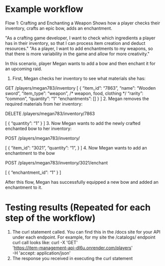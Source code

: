 # Example workflow
Flow 1: Crafting and Enchanting a Weapon
Shows how a player checks their inventory, crafts an epic bow, adds an enchantment.

"As a crafting game developer, I want to check which ingredients a player has in their inventory, so that I can process item creation and deduct resources."
"As a player, I want to add enchantments to my weapons, so that there is more variability in the game and allow for more creativity."

In this scenario, player Megan wants to add a bow and then enchant it for an upcoming raid.

1. First, Megan checks her inventory to see what materials she has:

GET /players/megan783/inventory
[
    {
        “item_id”: “7863”,
        “name”: “Wooden sword”,
        “item_type”: “weapon”, /* weapon, food, clothing */
        “rarity”: “common”, 
        “quantity”: “1”
        “enchantments”:   []
    }
]
2. Megan removes the required materials from her inventory:

DELETE /players/megan783/inventory/7863

[
    {
       “quantity”: “1”
     }
]
3. Now Megan wants to add the newly crafted enchanted bow to her inventory:

POST /players/megan783/inventory/

[
    {
        “item_id”: “3021”,
        “quantity”: “1”, 
    }
]
4. Now Megan wants to add an enchantment to the bow

POST /players/megan783/inventory/3021/enchant

[
    {
       “enchantment_id”: “1”
     }
]

After this flow, Megan has successfully equipped a new bow and added an enchantment to it.

# Testing results (Repeated for each step of the workflow)
1. The curl statement called. You can find this in the /docs site for your 
API under each endpoint. For example, for my site the /catalogs/ endpoint 
curl call looks like:
curl -X 'GET' \
    'https://item-management-api-dl6u.onrender.com/players' \
    -H 'accept: application/json'
2. The response you received in executing the curl statement


